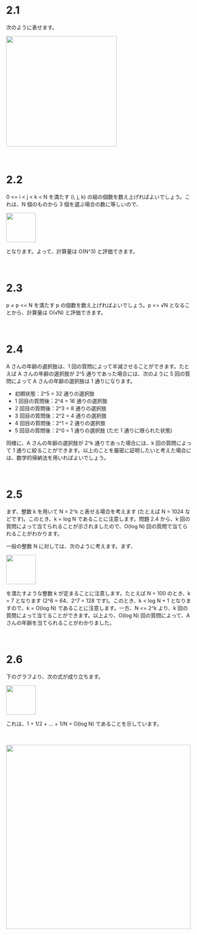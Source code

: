 # 2.1

次のように表せます。



<img src=https://github.com/drken1215/book_algorithm_solution/blob/master/fig/sol2-1.png height=300mm>

　

# 2.2

0 <= i < j < k < N を満たす (i, j, k) の組の個数を数え上げればよいでしょう。これは、N 個のものから 3 個を選ぶ場合の数に等しいので、



<img src=https://github.com/drken1215/book_algorithm_solution/blob/master/fig/sol2-2.png height=80mm>



となります。よって、計算量は O(N^3) と評価できます。



　

# 2.3

p × p <= N を満たす p の個数を数え上げればよいでしょう。p <= √N となることから、計算量は O(√N) と評価できます。



　

# 2.4

A さんの年齢の選択肢は、1 回の質問によって半減させることができます。たとえば A さんの年齢の選択肢が 2^5 通りであった場合には、次のように 5 回の質問によって A さんの年齢の選択肢は 1 通りになります。



- 初期状態：2^5 = 32 通りの選択肢
- 1 回目の質問後：2^4 = 16 通りの選択肢
- 2 回目の質問後：2^3 = 8 通りの選択肢
- 3 回目の質問後：2^2 = 4 通りの選択肢
- 4 回目の質問後：2^1 = 2 通りの選択肢
- 5 回目の質問後：2^0 = 1 通りの選択肢 (ただ 1 通りに限られた状態)



同様に、A さんの年齢の選択肢が 2^k 通りであった場合には、k 回の質問によって 1 通りに絞ることができます。以上のことを厳密に証明したいと考えた場合には、数学的帰納法を用いればよいでしょう。



　

# 2.5

まず、整数 k を用いて N = 2^k と表せる場合を考えます (たとえば N = 1024 などです)。このとき、k = log N であることに注意します。問題 2.4 から、k 回の質問によって当てられることが示されましたので、O(log N) 回の質問で当てられることがわかります。

一般の整数 N に対しては、次のように考えます。まず、



<img src=https://github.com/drken1215/book_algorithm_solution/blob/master/fig/sol2-5-1.png height=80mm>



を満たすような整数 k が定まることに注意します。たとえば N = 100 のとき、k = 7 となります (2^6 = 64、2^7 = 128 です)。このとき、k < log N + 1 となりますので、k = O(log N) であることに注意します。一方、N <= 2^k より、k 回の質問によって当てることができます。以上より、O(log N) 回の質問によって、A さんの年齢を当てられることがわかりました。



　

# 2.6

下のグラフより、次の式が成り立ちます。



<img src=https://github.com/drken1215/book_algorithm_solution/blob/master/fig/sol2-6-2.png height=80mm>



これは、1 + 1/2 + … + 1/N = O(log N) であることを示しています。

　

<img src=https://github.com/drken1215/book_algorithm_solution/blob/master/fig/sol2-6-1.png width=500mm>

　

